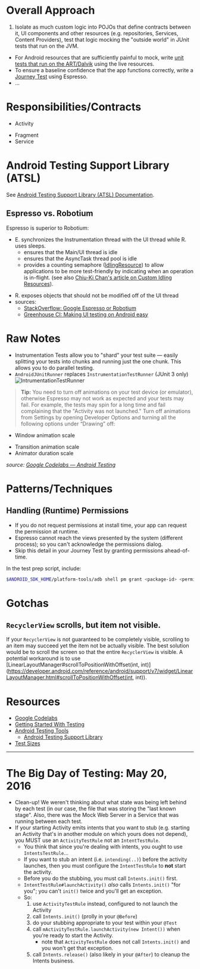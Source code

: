 
# Overall Approach

1. Isolate as much custom logic into POJOs that define contracts between it, UI components and other resources (e.g. repositories, Services, Content Providers), test that logic mocking the "outside world" in JUnit tests that run on the JVM.
-  For Android resources that are sufficiently painful to mock, write [unit tests that run on the ART/Dalvik](https://github.com/googlesamples/android-testing/tree/master/unit/BasicUnitAndroidTest) using the live resources.
-  To ensure a baseline confidence that the app functions correctly, write a [Journey Test](http://martinfowler.com/bliki/UserJourneyTest.html) using Espresso.
-  ...

# Responsibilities/Contracts

* Activity
- Fragment
- Service


# Android Testing Support Library (ATSL)

See [Android Testing Support Library (ATSL) Documentation](https://google.github.io/android-testing-support-library/docs/index.html).


## Espresso vs. Robotium

Espresso is superior to Robotium:
* E. synchronizes the Instrumentation thread with the UI thread while R. uses sleeps.
  * ensures that the Main/UI thread is idle
  - ensures that the AsyncTask thread pool is idle
  - provides a counting semaphore ([IdlingResource](https://developer.android.com/reference/android/support/test/espresso/IdlingResource.html)) to allow applications to be more test-friendly by indicating when an operation is in-flight. (see also [Chiu-Ki Chan's article on Custom Idling Resources](http://blog.sqisland.com/2015/04/espresso-custom-idling-resource.html)).
- R. exposes objects that should not be modified off of the UI thread
- sources:
    * [StackOverflow: Google Espresso or Robotium](http://stackoverflow.com/questions/20046021/google-espresso-or-robotium)
    * [Greenhouse CI: Making UI testing on Android easy](http://blog.greenhouseci.com/greenhouse/update/robotium-and-espresso/)


# Raw Notes

* Instrumentation Tests allow you to "shard" your test suite — easily splitting your tests into chunks and running just the one chunk.  This allows you to do parallel testing.
* `AndroidJUnitRunner` replaces `InstrumentationTestRunner` (JUnit 3 only)
  ![IntrumentationTestRunner](https://developer.android.com/images/testing/test_framework.png)

> **Tip:**
 You need to turn off animations on your test device (or emulator), otherwise Espresso may not work as expected and your tests may fail.  For example, the tests may spin for a long time and fail complaining that the "Activity was not launched."  Turn off animations from Settings by opening Developer Options and turning all the following options under “Drawing” off:
>
* Window animation scale
- Transition animation scale
- Animator duration scale
>
*source: [Google Codelabs — Android Testing](https://codelabs.developers.google.com/codelabs/android-testing/index.html?index=..%2F..%2Findex#6)*

# Patterns/Techniques

## Handling (Runtime) Permissions

* If you do not request permissions at install time, your app can request the permission at runtime.
* Espresso cannot reach the views presented by the system (different process); so you can't acknowledge the permissions dialog.
* Skip this detail in your Journey Test by granting permissions ahead-of-time.

In the test prep script, include: 
```bash
$ANDROID_SDK_HOME/platform-tools/adb shell pm grant <package-id> <permission-name>
```

# Gotchas

## `RecyclerView` scrolls, but item not visible.

If your `RecyclerView` is not guaranteed to be completely visible, scrolling to an item may succeed yet the item not be actually visible.
The best solution would be to scroll the screen so that the entire `RecyclerView` is visible.
A potential workaround is to use [LinearLayoutManager#scrollToPositionWithOffset(int, int)](https://developer.android.com/reference/android/support/v7/widget/LinearLayoutManager.html#scrollToPositionWithOffset(int, int)).

# Resources

* [Google Codelabs](https://codelabs.developers.google.com/?cat=Android)
* [Getting Started With Testing](https://developer.android.com/training/testing/start/index.html)
* [Android Testing Tools](https://developer.android.com/tools/testing/index.html)
  * [Android Testing Support Library](https://developer.android.com/tools/testing-support-library/index.html)
* [Test Sizes](http://googletesting.blogspot.com/2010/12/test-sizes.html)


----
# The Big Day of Testing: May 20, 2016

* Clean-up!  We weren't thinking about what state was being left behind by each test (in our case, the file that was storing the "last known stage".  Also, there was the Mock Web Server in a Service that was running between each test.
* If your starting Activity emits intents that you want to stub (e.g. starting an Activity that's in another module on which yours does not depend), you MUST use an `ActivityTestRule` not an `IntentTestRule`.
  * You think that since you're dealing with intents, you ought to use `IntentsTestRule`...
  * If you want to stub an intent (i.e. `intending(..)`) before the activity launches, then you must configure the `IntentTestRule` to **not** start the activity.
  * Before you do the stubbing, you must call `Intents.init()` first.
  * `IntentTestRule#launchActivity()` *also* calls `Intents.init()` "for you"; you can't `init()` twice and you'll get an exception.
  * So:
    1. use `ActivityTestRule` instead, configured to not launch the Activity
    2. call `Intents.init()` (prolly in your `@Before`)
    3. do your stubbing appropriate to your test within your `@Test`
    4. call `mActivityTestRule.launchActivity(new Intent())` when you're ready to start the Activity.
       * note that `ActivityTestRule` does not call `Intents.init()` and you won't get that exception.
    5. call `Intents.release()` (also likely in your `@After`) to cleanup the Intents business.

